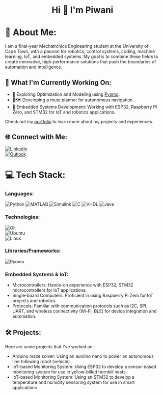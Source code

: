 <!---
txddy-p/txddy-p is a ✨ special ✨ repository because its `README.md` (this file) appears on your GitHub profile.
You can click the Preview link to take a look at your changes.
--->
<h1 align="center">Hi 👋 I'm Piwani</h1>

# 💫 About Me:
I am a final-year Mechatronics Engineering student at the University of Cape Town, with a passion for robotics, control systems, coding, machine learning, IoT, and embedded systems. My goal is to combine these fields to create innovative, high-performance solutions that push the boundaries of automation and intelligence.

## 🚀 What I'm Currently Working On:
- 🤖 Exploring Optimization and Modeling using [Pyomo](http://www.pyomo.org/).
- 📍🗺️ Developing a route planner for autonomous navigation.
- 🔧 Embedded Systems Development: Working with ESP32, Raspberry Pi Zero, and STM32 for IoT and robotics applications.

Check out my [portfolio](https://txddy-p.github.io/piwani.github.io/) to learn more about my projects and experiences.



## 🌐 Connect with Me:
[![LinkedIn](https://img.shields.io/badge/LinkedIn-%230077B5.svg?logo=linkedin&logoColor=white)](https://www.linkedin.com/in/piwaninkomo)  
[![Outlook](https://img.shields.io/badge/Microsoft_Outlook-0078D4?style=for-the-badge&logo=microsoft-outlook&logoColor=white)](mailto:piwanit@outlook.com)



# 💻 Tech Stack:

### Languages:
![Python](https://img.shields.io/badge/python-%233776AB.svg?style=for-the-badge&logo=python&logoColor=white) 
![MATLAB](https://img.shields.io/badge/MATLAB-%2301B0F0.svg?style=for-the-badge&logo=MATLAB&logoColor=white)
![Simulink](https://img.shields.io/badge/Simulink-%23E03C31.svg?style=for-the-badge&logo=Simulink&logoColor=white)
![C](https://img.shields.io/badge/C-00599C?style=for-the-badge&logo=c&logoColor=white) 
![VHDL](https://img.shields.io/badge/VHDL-%234C709D.svg?style=for-the-badge&logo=V&logoColor=white)
![Java](https://img.shields.io/badge/java-%23ED8B00.svg?style=for-the-badge&logo=java&logoColor=white)

### Technologies:
![Git](https://img.shields.io/badge/git-%23F05033.svg?style=for-the-badge&logo=git&logoColor=white)  
![Ubuntu](https://img.shields.io/badge/Ubuntu-%23E95420.svg?style=for-the-badge&logo=ubuntu&logoColor=white)  
![Linux](https://img.shields.io/badge/Linux-%23FCC624.svg?style=for-the-badge&logo=linux&logoColor=black)


### Libraries/Frameworks:
![Pyomo](https://img.shields.io/badge/Pyomo-%23174A7C.svg?style=for-the-badge&logo=python&logoColor=white)

### Embedded Systems & IoT:
- Microcontrollers: Hands-on experience with ESP32, STM32 microcontrollers for IoT applications.
- Single-board Computers: Proficient in using Raspberry Pi Zero for IoT projects and robotics.
- Protocols: Familiar with communication protocols such as I2C, SPI, UART, and wireless connectivity (Wi-Fi, BLE) for device integration and automation.


## 🛠️ Projects:
Here are some projects that I've worked on:
- Arduino maze solver: Using an aurdino nano to power an autonomous line following robot (vehicle)
- IoT-based Monitoring System: Using ESP32 to develop a sensor-based monitoring system for use in yellow-billed hornbill nests.
- IoT-based Monitoring System: Using an STM32 to develop a temperature and humidity sensoring system for use in smart applications
